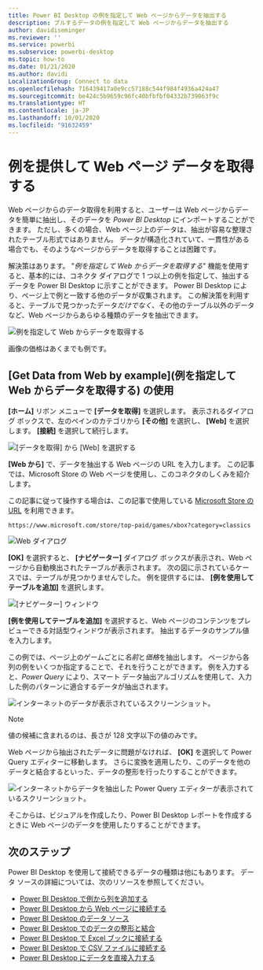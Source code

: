 ```yaml
---
title: Power BI Desktop の例を指定して Web ページからデータを抽出する
description: プルするデータの例を指定して Web ページからデータを抽出する
author: davidiseminger
ms.reviewer: ''
ms.service: powerbi
ms.subservice: powerbi-desktop
ms.topic: how-to
ms.date: 01/21/2020
ms.author: davidi
LocalizationGroup: Connect to data
ms.openlocfilehash: 716439417a0e9cc57188c544f984f4936a424a47
ms.sourcegitcommit: be424c5b9659c96fc40bfbfbf04332b739063f9c
ms.translationtype: HT
ms.contentlocale: ja-JP
ms.lasthandoff: 10/01/2020
ms.locfileid: "91632459"
---
```

# <a name="get-webpage-data-by-providing-examples"></a>例を提供して Web ページ データを取得する

Web ページからのデータ取得を利用すると、ユーザーは Web ページからデータを簡単に抽出し、そのデータを *Power BI Desktop* にインポートすることができます。 ただし、多くの場合、Web ページ上のデータは、抽出が容易な整理されたテーブル形式ではありません。 データが構造化されていて、一貫性がある場合でも、そのようなページからデータを取得することは困難です。

解決策はあります。 "*例を指定して Web からデータを取得する*" 機能を使用すると、基本的には、コネクタ ダイアログで 1 つ以上の例を指定して、抽出するデータを Power BI Desktop に示すことができます。 Power BI Desktop により、ページ上で例と一致する他のデータが収集されます。 この解決策を利用すると、テーブルで見つかったデータ*だけでなく*、その他のテーブル以外のデータなど、Web ページからあらゆる種類のデータを抽出できます。

![例を指定して Web からデータを取得する](media/desktop-connect-to-web-by-example/web-by-example_01.png)

画像の価格はあくまでも例です。

## <a name="using-get-data-from-web-by-example"></a>[Get Data from Web by example]\(例を指定して Web からデータを取得する\) の使用

**[ホーム]** リボン メニューで **[データを取得]** を選択します。 表示されるダイアログ ボックスで、左のペインのカテゴリから **[その他]** を選択し、 **[Web]** を選択します。 **[接続]** を選択して続行します。

![[データを取得] から [Web] を選択する](media/desktop-connect-to-web-by-example/web-by-example_03.png)

**[Web から]** で、データを抽出する Web ページの URL を入力します。 この記事では、Microsoft Store の Web ページを使用し、このコネクタのしくみを紹介します。

この記事に従って操作する場合は、この記事で使用している [Microsoft Store の URL](https://www.microsoft.com/store/top-paid/games/xbox?category=classics) を利用できます。

```http
https://www.microsoft.com/store/top-paid/games/xbox?category=classics
```

![Web ダイアログ](media/desktop-connect-to-web-by-example/web-by-example_04.png)

**[OK]** を選択すると、 **[ナビゲーター]** ダイアログ ボックスが表示され、Web ページから自動検出されたテーブルが表示されます。 次の図に示されているケースでは、テーブルが見つかりませんでした。 例を提供するには、 **[例を使用してテーブルを追加]** を選択します。

![[ナビゲーター] ウィンドウ](media/desktop-connect-to-web-by-example/web-by-example_05.png)

**[例を使用してテーブルを追加]** を選択すると、Web ページのコンテンツをプレビューできる対話型ウィンドウが表示されます。 抽出するデータのサンプル値を入力します。

この例では、ページ上のゲームごとに*名前*と*価格*を抽出します。 ページから各列の例をいくつか指定することで、それを行うことができます。 例を入力すると、*Power Query* により、スマート データ抽出アルゴリズムを使用して、入力した例のパターンに適合するデータが抽出されます。

![インターネットのデータが表示されているスクリーンショット。](media/desktop-connect-to-web-by-example/web-by-example_06.png)

> [!NOTE]
> 値の候補に含まれるのは、長さが 128 文字以下の値のみです。

Web ページから抽出されたデータに問題がなければ、 **[OK]** を選択して Power Query エディターに移動します。 さらに変換を適用したり、このデータを他のデータと結合するといった、データの整形を行ったりすることができます。

![インターネットからデータを抽出した Power Query エディターが表示されているスクリーンショット。](media/desktop-connect-to-web-by-example/web-by-example_07.png)

そこからは、ビジュアルを作成したり、Power BI Desktop レポートを作成するときに Web ページのデータを使用したりすることができます。

## <a name="next-steps"></a>次のステップ

Power BI Desktop を使用して接続できるデータの種類は他にもあります。 データ ソースの詳細については、次のリソースを参照してください。

* [Power BI Desktop で例から列を追加する](../create-reports/desktop-add-column-from-example.md)
* [Power BI Desktop から Web ページに接続する](desktop-connect-to-web.md)
* [Power BI Desktop のデータ ソース](desktop-data-sources.md)
* [Power BI Desktop でのデータの整形と結合](desktop-shape-and-combine-data.md)
* [Power BI Desktop で Excel ブックに接続する](desktop-connect-excel.md)
* [Power BI Desktop で CSV ファイルに接続する](desktop-connect-csv.md)
* [Power BI Desktop にデータを直接入力する](desktop-enter-data-directly-into-desktop.md)
